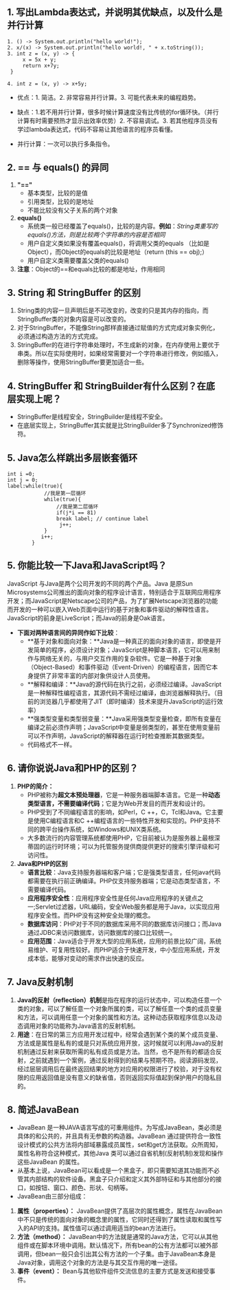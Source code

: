 ## 1. 写出Lambda表达式，并说明其优缺点，以及什么是并行计算
```
1. () -> System.out.println("hello world!");
2. x/(x) -> System.out.println("hello world!, " + x.toString());
3. int z = (x, y) -> {
	 x = 5x + y;
	 return x+7y;
 }
 
4. int z = (x, y) -> x+5y;
```
- 优点：1. 简洁。2. 非常容易并行计算。3. 可能代表未来的编程趋势。
- 缺点：1.若不用并行计算，很多时候计算速度没有比传统的for循环快。（并行计算有时需要预热才显示出效率优势）2. 不容易调试。3. 若其他程序员没有学过lambda表达式，代码不容易让其他语言的程序员看懂。

- 并行计算：一次可以执行多条指令。

## 2. == 与 equals() 的异同
1. **"=="**
	- 基本类型，比较的是值
	- 引用类型，比较的是地址
	- 不能比较没有父子关系的两个对象
2. **equals()**
	- 系统类一般已经覆盖了equals()，比较的是内容。**例如**：*String类重写的equals()方法，则是比较两个字符串的内容是否相同*
	- 用户自定义类如果没有覆盖equals()，将调用父类的equals （比如是Object），而Object的equals的比较是地址（return (this == obj);）
	- 用户自定义类需要覆盖父类的equals()
3. **注意**：Object的==和equals比较的都是地址，作用相同

## 3. String 和 StringBuffer 的区别
1. String类的内容一旦声明后是不可改变的，改变的只是其内存的指向，而StringBuffer类的对象内容是可以改变的。
2. 对于StringBuffer，不能像String那样直接通过赋值的方式完成对象实例化，必须通过构造方法的方式完成。
3. StringBuffer的在进行字符串处理时，不生成新的对象，在内存使用上要优于串类。所以在实际使用时，如果经常需要对一个字符串进行修改，例如插入，删除等操作，使用StringBuffer要更加适合一些。

## 4. StringBuffer 和 StringBuilder有什么区别？在底层实现上呢？
- StringBuffer是线程安全，StringBuilder是线程不安全。
- 在底层实现上，StringBuffer其实就是比StringBuilder多了Synchronized修饰符。
	
## 5. Java怎么样跳出多层嵌套循环
```
int i =0;
int j = 0;
label:while(true){
            //我是第一层循环
            while(true){
                //我是第二层循环
                if(j*i == 81)
                break label; // continue label
                 j++;
            }
           i++;
        }
```

## 5. 你能比较一下Java和JavaScript吗？
JavaScript 与Java是两个公司开发的不同的两个产品。Java 是原Sun Microsystems公司推出的面向对象的程序设计语言，特别适合于互联网应用程序开发；而JavaScript是Netscape公司的产品，为了扩展Netscape浏览器的功能而开发的一种可以嵌入Web页面中运行的基于对象和事件驱动的解释性语言。JavaScript的前身是LiveScript；而Java的前身是Oak语言。
- **下面对两种语言间的异同作如下比较**：
	- **基于对象和面向对象：**Java是一种真正的面向对象的语言，即使是开发简单的程序，必须设计对象；JavaScript是种脚本语言，它可以用来制作与网络无关的，与用户交互作用的复杂软件。它是一种基于对象（Object-Based）和事件驱动（Event-Driven）的编程语言，因而它本身提供了非常丰富的内部对象供设计人员使用。
	- **解释和编译：**Java的源代码在执行之前，必须经过编译。JavaScript是一种解释性编程语言，其源代码不需经过编译，由浏览器解释执行。（目前的浏览器几乎都使用了JIT（即时编译）技术来提升JavaScript的运行效率）
	- **强类型变量和类型弱变量：**Java采用强类型变量检查，即所有变量在编译之前必须作声明；JavaScript中变量是弱类型的，甚至在使用变量前可以不作声明，JavaScript的解释器在运行时检查推断其数据类型。
	- 代码格式不一样。


## 6. 请你说说Java和PHP的区别？
1. **PHP的简介：**
	- PHP被称为**超文本预处理器**，它是一种服务器端脚本语言。它是一种**动态类型语言，不需要编译代码**；它是为Web开发目的而开发和设计的。
	- PHP受到了不同编程语言的影响，如Perl，C ++，C，Tcl和Java。它主要是使用C编程语言和C ++编程语言的一些特性开发和实现的。PHP支持不同的跨平台操作系统，如Windows和UNIX类系统。
	- 大多数流行的内容管理系统都使用PHP，它目前被认为是服务器上最根深蒂固的运行时环境；可以为托管服务提供商提供更好的搜索引擎评级和可访问性。
2. **Java和PHP的区别**
	- **语言比较**：Java支持服务器端和客户端；它是强类型语言，任何java代码都需要在执行前正确编译。PHP仅支持服务器端；它是动态类型语言，不需要编译代码。
	- **应用程序安全性**：应用程序安全性是任何Java应用程序的关键点之一;Servlet过滤器，URL编码，安全Web服务都是用于Java，以实现应用程序安全性。而PHP没有这种安全处理的概念。
	- **数据库访问**：PHP对于不同的数据库采用不同的数据库访问接口；而Java通过JDBC来访问数据库，访问数据库的接口比较统一。
	- **应用范围**：Java适合于开发大型的应用系统，应用的前景比较广阔，系统易维护、可复用性较好。而PHP适合于快速开发，中小型应用系统，开发成本低，能够对变动的需求作出快速的反应。

## 7. Java反射机制
1. **Java的反射（reflection）机制**是指在程序的运行状态中，可以构造任意一个类的对象，可以了解任意一个对象所属的类，可以了解任意一个类的成员变量和方法，可以调用任意一个对象的属性和方法。这种动态获取程序信息以及动态调用对象的功能称为Java语言的反射机制。
2. **用途**：在日常的第三方应用开发过程中，经常会遇到某个类的某个成员变量、方法或是属性是私有的或是只对系统应用开放，这时候就可以利用Java的反射机制通过反射来获取所需的私有成员或是方法。当然，也不是所有的都适合反射，之前就遇到一个案例，通过反射得到的结果与预期不符。阅读源码发现，经过层层调用后在最终返回结果的地方对应用的权限进行了校验，对于没有权限的应用返回值是没有意义的缺省值，否则返回实际值起到保护用户的隐私目的。

## 8. 简述JavaBean
 - JavaBean 是一种JAVA语言写成的可重用组件。为写成JavaBean，类必须是具体的和公共的，并且具有无参数的构造器。JavaBean 通过提供符合一致性设计模式的公共方法将内部域暴露成员属性，set和get方法获取。众所周知，属性名称符合这种模式，其他Java 类可以通过自省机制(反射机制)发现和操作这些JavaBean 的属性。
 - 从基本上说，JavaBean可以看成是一个黑盒子，即只需要知道其功能而不必管其内部结构的软件设备。黑盒子只介绍和定义其外部特征和与其他部分的接口，如按钮、窗口、颜色、形状、句柄等。
 - JavaBean由三部分组成：
  1. **属性（properties）：** JavaBean提供了高层次的属性概念，属性在JavaBean中不只是传统的面向对象的概念里的属性，它同时还得到了属性读取和属性写入的API的支持。属性值可以通过调用适当的bean方法进行。
  2. **方法（method）：** JavaBean中的方法就是通常的Java方法，它可以从其他组件或在脚本环境中调用。默认情况下，所有bean的公有方法都可以被外部调用，但bean一般只会引出其公有方法的一个子集。由于JavaBean本身是Java对象，调用这个对象的方法是与其交互作用的唯一途径。
  3. **事件（event）：** Bean与其他软件组件交流信息的主要方式是发送和接受事件。